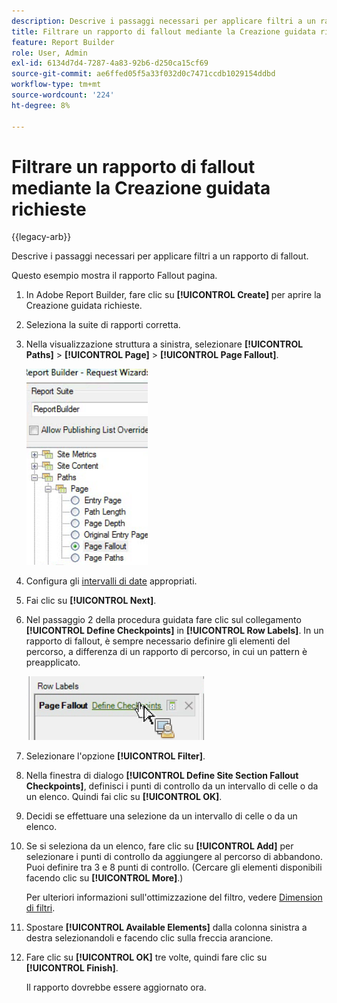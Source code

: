 ```yaml
---
description: Descrive i passaggi necessari per applicare filtri a un rapporto di fallout.
title: Filtrare un rapporto di fallout mediante la Creazione guidata richieste
feature: Report Builder
role: User, Admin
exl-id: 6134d7d4-7287-4a83-92b6-d250ca15cf69
source-git-commit: ae6ffed05f5a33f032d0c7471ccdb1029154ddbd
workflow-type: tm+mt
source-wordcount: '224'
ht-degree: 8%

---
```


# Filtrare un rapporto di fallout mediante la Creazione guidata richieste

{{legacy-arb}}

Descrive i passaggi necessari per applicare filtri a un rapporto di fallout.

Questo esempio mostra il rapporto Fallout pagina.

1. In Adobe Report Builder, fare clic su **[!UICONTROL Create]** per aprire la Creazione guidata richieste.
1. Seleziona la suite di rapporti corretta.
1. Nella visualizzazione struttura a sinistra, selezionare **[!UICONTROL Paths]** > **[!UICONTROL Page]** > **[!UICONTROL Page Fallout]**.

   ![Schermata che mostra la struttura di Windows per la directory di Report Builder. Abbandono pagina selezionato.](assets/page_fallout.png)

1. Configura gli [intervalli di date](/help/analyze/legacy-report-builder/data-requests/configuring-report-dates/custom-calendar.md) appropriati.
1. Fai clic su **[!UICONTROL Next]**.
1. Nel passaggio 2 della procedura guidata fare clic sul collegamento **[!UICONTROL Define Checkpoints]** in **[!UICONTROL Row Labels]**. In un rapporto di fallout, è sempre necessario definire gli elementi del percorso, a differenza di un rapporto di percorso, in cui un pattern è preapplicato.

   ![Schermata che mostra il collegamento Definisci punti di controllo.](assets/define_checkpoints.png)

1. Selezionare l&#39;opzione **[!UICONTROL Filter]**.

1. Nella finestra di dialogo **[!UICONTROL Define Site Section Fallout Checkpoints]**, definisci i punti di controllo da un intervallo di celle o da un elenco. Quindi fai clic su **[!UICONTROL OK]**.
1. Decidi se effettuare una selezione da un intervallo di celle o da un elenco.
1. Se si seleziona da un elenco, fare clic su **[!UICONTROL Add]** per selezionare i punti di controllo da aggiungere al percorso di abbandono. Puoi definire tra 3 e 8 punti di controllo. (Cercare gli elementi disponibili facendo clic su **[!UICONTROL More]**.)

   Per ulteriori informazioni sull&#39;ottimizzazione del filtro, vedere [Dimension di filtri](/help/analyze/legacy-report-builder/layout/c-filter-dimensions/filter-dimensions.md).

1. Spostare **[!UICONTROL Available Elements]** dalla colonna sinistra a destra selezionandoli e facendo clic sulla freccia arancione.
1. Fare clic su **[!UICONTROL OK]** tre volte, quindi fare clic su **[!UICONTROL Finish]**.

   Il rapporto dovrebbe essere aggiornato ora.
